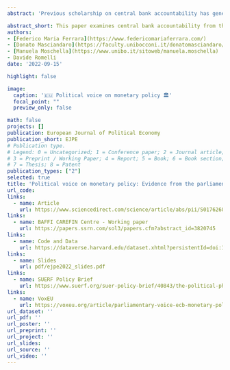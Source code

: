 ```yaml
---
abstract: 'Previous scholarship on central bank accountability has generally focused on monetary authorities’ deeds and words while largely ignoring the other side of the accountability relationship, namely politicians voice on monetary policy. This raises a fundamental question: what are central banks held accountable for by elected officials? To answer this question, we employ structural topic models on a new dataset of the Monetary Dialogues between the Members of the European Parliament (MEPs) and the President of the European Central Bank (ECB) from 1999 to 2019. Our findings are twofold. First, we uncover differences in how MEPs keep the ECB accountable for its primary, price stability objective. We show that European politicians also attempt to keep the central bank accountable for a broader set of issues that are connected with, but distinct from, the central bank’s primary goal. Second, we show that unemployment is a key explanatory variable for the political voice articulated by individual MEPs in accountability settings. In particular, higher rates of domestic unemployment lead MEPs to devote less voice on issues related to the ECB’s primary mission. These findings reveal the existence of a “political” Phillips curve reaction function, which enriches our understanding of the principal–agent accountability relationship between politicians and central bankers.'

abstract_short: This paper examines central bank accountability from the perspective of politicians' voice on monetary policy, using structural topic models on Monetary Dialogues between MEPs and the ECB President from 1999 to 2019. Findings reveal that MEPs hold the ECB accountable for issues beyond its primary price stability objective, with domestic unemployment rates significantly influencing MEPs' focus in accountability settings, suggesting a "political" Phillips curve reaction function.
authors:
- [Federico Maria Ferrara](https://www.federicomariaferrara.com/)
- [Donato Masciandaro](https://faculty.unibocconi.it/donatomasciandaro/)
- [Manuela Moschella](https://www.unibo.it/sitoweb/manuela.moschella)
- Davide Romelli
date: '2022-09-15'

highlight: false

image:
  caption: '🇪🇺 Political voice on monetary policy 🏛️'
  focal_point: ""
  preview_only: false

math: false
projects: []
publication: European Journal of Political Economy
publication_short: EJPE
# Publication type.
# Legend: 0 = Uncategorized; 1 = Conference paper; 2 = Journal article;
# 3 = Preprint / Working Paper; 4 = Report; 5 = Book; 6 = Book section;
# 7 = Thesis; 8 = Patent
publication_types: ["2"]
selected: true
title: 'Political voice on monetary policy: Evidence from the parliamentary hearings of the European Central Bank'
url_code: 
links:
  - name: Article
    url: https://www.sciencedirect.com/science/article/abs/pii/S0176268021001178?via%3Dihub
links:
  - name: BAFFI CAREFIN Centre - Working paper
    url: https://papers.ssrn.com/sol3/papers.cfm?abstract_id=3820745
links:
  - name: Code and Data
    url: https://dataverse.harvard.edu/dataset.xhtml?persistentId=doi:10.7910/DVN/PBNYL4
links:
  - name: Slides
    url: pdf/ejpe2022_slides.pdf
links:
  - name: SUERF Policy Brief
    url: https://www.suerf.org/suer-policy-brief/40843/the-political-phillips-curve-in-the-euro-area-parliamentary-voice-on-ecb-monetary-policy
links:
  - name: VoxEU
    url: https://voxeu.org/article/parliamentary-voice-ecb-monetary-policy
url_dataset: ''
url_pdf: ''
url_poster: ''
url_preprint: ''
url_project: ''
url_slides: 
url_source: ''
url_video: ''
---
```


